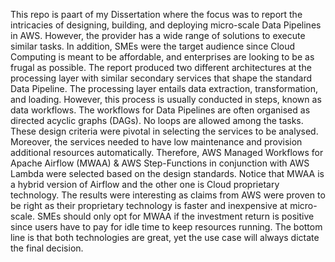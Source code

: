 This repo is paart of my Dissertation where the focus was to report the intricacies of designing, building, and deploying micro-scale Data Pipelines in AWS. However, the provider has a wide range of solutions to execute similar tasks. In addition, SMEs were the target audience since Cloud Computing is meant to be affordable, and enterprises are looking to be as frugal as possible. The report produced two different architectures at the processing layer with similar secondary services that shape the standard Data Pipeline. The processing layer entails data extraction, transformation, and loading. However, this process is usually conducted in steps, known as data workflows. The workflows for Data Pipelines are often organised as directed acyclic graphs (DAGs). No loops are allowed among the tasks. These design criteria were pivotal in selecting the services to be analysed. Moreover, the services needed to have low maintenance and provision additional resources automatically. Therefore, AWS Managed Workflows for Apache Airflow (MWAA) & AWS Step-Functions in conjunction with AWS Lambda were selected based on the design standards. Notice that MWAA is a hybrid version of Airflow and the other one is Cloud proprietary technology. The results were interesting as claims from AWS were proven to be right as their proprietary technology is faster and inexpensive at micro-scale. SMEs should only opt for MWAA if the investment return is positive since users have to pay for idle time to keep resources running. The bottom line is that both technologies are great, yet the use case will always dictate the final decision.
